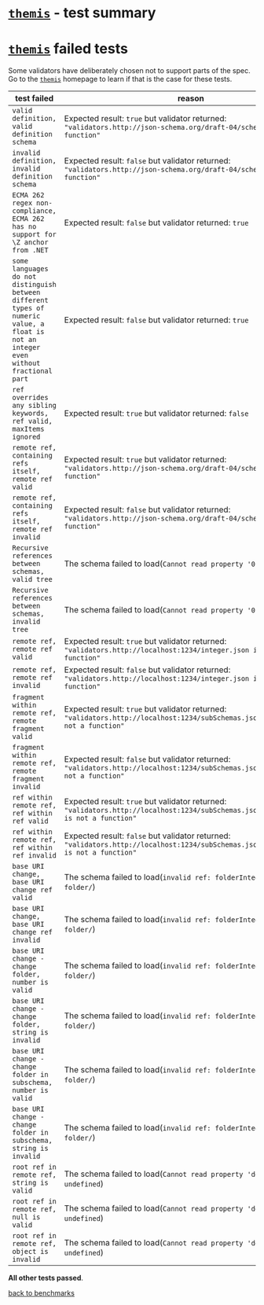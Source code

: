 # [`themis`](https://github.com/playlyfe/themis) - test summary


# [`themis`](https://github.com/playlyfe/themis) failed tests

Some validators have deliberately chosen not to support parts of the spec. Go to the [`themis`](https://github.com/playlyfe/themis) homepage to learn if
that is the case for these tests.

|test failed|reason
|-----------|------
|`valid definition, valid definition schema`|Expected result: `true` but validator returned: `"validators.http://json-schema.org/draft-04/schema# is not a function"`
|`invalid definition, invalid definition schema`|Expected result: `false` but validator returned: `"validators.http://json-schema.org/draft-04/schema# is not a function"`
|`ECMA 262 regex non-compliance, ECMA 262 has no support for \Z anchor from .NET`|Expected result: `false` but validator returned: `true`
|`some languages do not distinguish between different types of numeric value, a float is not an integer even without fractional part`|Expected result: `false` but validator returned: `true`
|`ref overrides any sibling keywords, ref valid, maxItems ignored`|Expected result: `true` but validator returned: `false`
|`remote ref, containing refs itself, remote ref valid`|Expected result: `true` but validator returned: `"validators.http://json-schema.org/draft-04/schema# is not a function"`
|`remote ref, containing refs itself, remote ref invalid`|Expected result: `false` but validator returned: `"validators.http://json-schema.org/draft-04/schema# is not a function"`
|`Recursive references between schemas, valid tree`|The schema failed to load(`Cannot read property '0' of undefined`)
|`Recursive references between schemas, invalid tree`|The schema failed to load(`Cannot read property '0' of undefined`)
|`remote ref, remote ref valid`|Expected result: `true` but validator returned: `"validators.http://localhost:1234/integer.json is not a function"`
|`remote ref, remote ref invalid`|Expected result: `false` but validator returned: `"validators.http://localhost:1234/integer.json is not a function"`
|`fragment within remote ref, remote fragment valid`|Expected result: `true` but validator returned: `"validators.http://localhost:1234/subSchemas.json#/integer is not a function"`
|`fragment within remote ref, remote fragment invalid`|Expected result: `false` but validator returned: `"validators.http://localhost:1234/subSchemas.json#/integer is not a function"`
|`ref within remote ref, ref within ref valid`|Expected result: `true` but validator returned: `"validators.http://localhost:1234/subSchemas.json#/refToInteger is not a function"`
|`ref within remote ref, ref within ref invalid`|Expected result: `false` but validator returned: `"validators.http://localhost:1234/subSchemas.json#/refToInteger is not a function"`
|`base URI change, base URI change ref valid`|The schema failed to load(`invalid ref: folderInteger.json in folder/`)
|`base URI change, base URI change ref invalid`|The schema failed to load(`invalid ref: folderInteger.json in folder/`)
|`base URI change - change folder, number is valid`|The schema failed to load(`invalid ref: folderInteger.json in folder/`)
|`base URI change - change folder, string is invalid`|The schema failed to load(`invalid ref: folderInteger.json in folder/`)
|`base URI change - change folder in subschema, number is valid`|The schema failed to load(`invalid ref: folderInteger.json in folder/`)
|`base URI change - change folder in subschema, string is invalid`|The schema failed to load(`invalid ref: folderInteger.json in folder/`)
|`root ref in remote ref, string is valid`|The schema failed to load(`Cannot read property 'definitions' of undefined`)
|`root ref in remote ref, null is valid`|The schema failed to load(`Cannot read property 'definitions' of undefined`)
|`root ref in remote ref, object is invalid`|The schema failed to load(`Cannot read property 'definitions' of undefined`)

**All other tests passed**.

[back to benchmarks](https://github.com/ebdrup/json-schema-benchmark)
